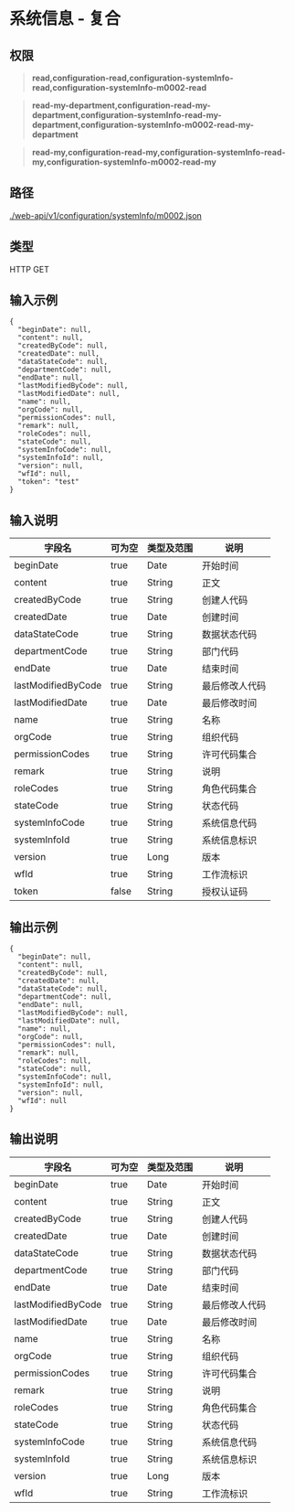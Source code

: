 # 系统信息 - 复合

## 权限

> **read,configuration-read,configuration-systemInfo-read,configuration-systemInfo-m0002-read**

> **read-my-department,configuration-read-my-department,configuration-systemInfo-read-my-department,configuration-systemInfo-m0002-read-my-department**

> **read-my,configuration-read-my,configuration-systemInfo-read-my,configuration-systemInfo-m0002-read-my**

## 路径

[./web-api/v1/configuration/systemInfo/m0002.json](./m0002.json)

## 类型

HTTP GET

## 输入示例

```
{
  "beginDate": null,
  "content": null,
  "createdByCode": null,
  "createdDate": null,
  "dataStateCode": null,
  "departmentCode": null,
  "endDate": null,
  "lastModifiedByCode": null,
  "lastModifiedDate": null,
  "name": null,
  "orgCode": null,
  "permissionCodes": null,
  "remark": null,
  "roleCodes": null,
  "stateCode": null,
  "systemInfoCode": null,
  "systemInfoId": null,
  "version": null,
  "wfId": null,
  "token": "test"
}
```

## 输入说明

字段名|可为空|类型及范围|说明
---|---|---|---
beginDate|true|Date|开始时间
content|true|String|正文
createdByCode|true|String|创建人代码
createdDate|true|Date|创建时间
dataStateCode|true|String|数据状态代码
departmentCode|true|String|部门代码
endDate|true|Date|结束时间
lastModifiedByCode|true|String|最后修改人代码
lastModifiedDate|true|Date|最后修改时间
name|true|String|名称
orgCode|true|String|组织代码
permissionCodes|true|String|许可代码集合
remark|true|String|说明
roleCodes|true|String|角色代码集合
stateCode|true|String|状态代码
systemInfoCode|true|String|系统信息代码
systemInfoId|true|String|系统信息标识
version|true|Long|版本
wfId|true|String|工作流标识
token|false|String|授权认证码

## 输出示例
```
{
  "beginDate": null,
  "content": null,
  "createdByCode": null,
  "createdDate": null,
  "dataStateCode": null,
  "departmentCode": null,
  "endDate": null,
  "lastModifiedByCode": null,
  "lastModifiedDate": null,
  "name": null,
  "orgCode": null,
  "permissionCodes": null,
  "remark": null,
  "roleCodes": null,
  "stateCode": null,
  "systemInfoCode": null,
  "systemInfoId": null,
  "version": null,
  "wfId": null
}
```

## 输出说明

字段名|可为空|类型及范围|说明
---|---|---|---
beginDate|true|Date|开始时间
content|true|String|正文
createdByCode|true|String|创建人代码
createdDate|true|Date|创建时间
dataStateCode|true|String|数据状态代码
departmentCode|true|String|部门代码
endDate|true|Date|结束时间
lastModifiedByCode|true|String|最后修改人代码
lastModifiedDate|true|Date|最后修改时间
name|true|String|名称
orgCode|true|String|组织代码
permissionCodes|true|String|许可代码集合
remark|true|String|说明
roleCodes|true|String|角色代码集合
stateCode|true|String|状态代码
systemInfoCode|true|String|系统信息代码
systemInfoId|true|String|系统信息标识
version|true|Long|版本
wfId|true|String|工作流标识
